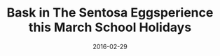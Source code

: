 ---
layout: post
title: Bask in The Sentosa Eggsperience this March School Holidays
date:   2016-02-29
file_url: /resources/news/files/20160229_Media-Release-Bask_in_the_Sentosa_Eggsperience_this_March_holidays.pdf
---